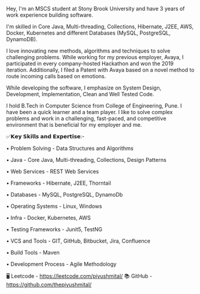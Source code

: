 Hey, I'm an MSCS student at Stony Brook University and have 3 years of work experience building software. 

I'm skilled in Core Java, Multi-threading, Collections, Hibernate, J2EE, AWS, Docker, Kubernetes and different Databases (MySQL, PostgreSQL, DynamoDB). 

I love innovating new methods, algorithms and techniques to solve challenging problems. While working for my previous employer, Avaya, I participated in every company-hosted Hackathon and won the 2019 iteration. Additionally, I filed a Patent with Avaya based on a novel method to route incoming calls based on emotions.

While developing the software, I emphasize on System Design, Development, Implementation, Clean and Well Tested Code.

I hold B.Tech in Computer Science from College of Engineering, Pune. 
I have been a quick learner and a team player. I like to solve complex problems and work in a challenging, fast-paced, and competitive environment that is beneficial for my employer and me. 

✅𝗞𝗲𝘆 𝗦𝗸𝗶𝗹𝗹𝘀 𝗮𝗻𝗱 𝗘𝘅𝗽𝗲𝗿𝘁𝗶𝘀𝗲:-

• Problem Solving - Data Structures and Algorithms

• Java - Core Java, Multi-threading, Collections, Design Patterns

• Web Services - REST Web Services

• Frameworks - Hibernate, J2EE, Thorntail

• Databases - MySQL, PostgreSQL, DynamoDb

• Operating Systems - Linux, Windows

• Infra - Docker, Kubernetes, AWS

• Testing Frameworks - Junit5, TestNG

• VCS and Tools - GIT, GitHub, Bitbucket, Jira, Confluence

• Build Tools - Maven

• Development Process - Agile Methodology

🖥️ Leetcode - https://leetcode.com/piyushmital/
📚 GitHub - https://github.com/thepiyushmital/


<!---
thepiyushmital/thepiyushmital is a ✨ special ✨ repository because its `README.md` (this file) appears on your GitHub profile.
You can click the Preview link to take a look at your changes.
--->

